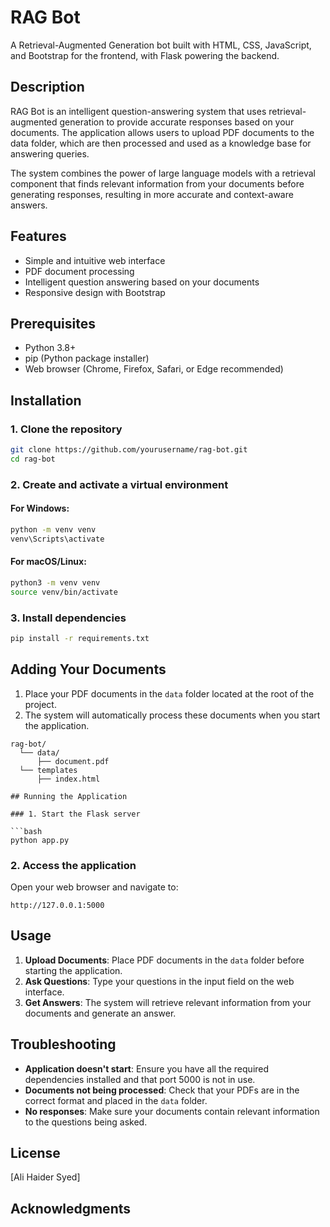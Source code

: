 # RAG Bot

A Retrieval-Augmented Generation bot built with HTML, CSS, JavaScript, and Bootstrap for the frontend, with Flask powering the backend.

## Description

RAG Bot is an intelligent question-answering system that uses retrieval-augmented generation to provide accurate responses based on your documents. The application allows users to upload PDF documents to the data folder, which are then processed and used as a knowledge base for answering queries.

The system combines the power of large language models with a retrieval component that finds relevant information from your documents before generating responses, resulting in more accurate and context-aware answers.

## Features

- Simple and intuitive web interface
- PDF document processing
- Intelligent question answering based on your documents
- Responsive design with Bootstrap

## Prerequisites

- Python 3.8+
- pip (Python package installer)
- Web browser (Chrome, Firefox, Safari, or Edge recommended)

## Installation

### 1. Clone the repository

```bash
git clone https://github.com/yourusername/rag-bot.git
cd rag-bot
```

### 2. Create and activate a virtual environment

#### For Windows:

```bash
python -m venv venv
venv\Scripts\activate
```

#### For macOS/Linux:

```bash
python3 -m venv venv
source venv/bin/activate
```

### 3. Install dependencies

```bash
pip install -r requirements.txt
```

## Adding Your Documents

1. Place your PDF documents in the `data` folder located at the root of the project.
2. The system will automatically process these documents when you start the application.

```
rag-bot/
  └── data/
      ├── document.pdf
  └── templates
      ├── index.html

## Running the Application

### 1. Start the Flask server

```bash
python app.py
```

### 2. Access the application

Open your web browser and navigate to:

```
http://127.0.0.1:5000
```

## Usage

1. **Upload Documents**: Place PDF documents in the `data` folder before starting the application.
2. **Ask Questions**: Type your questions in the input field on the web interface.
3. **Get Answers**: The system will retrieve relevant information from your documents and generate an answer.

## Troubleshooting

- **Application doesn't start**: Ensure you have all the required dependencies installed and that port 5000 is not in use.
- **Documents not being processed**: Check that your PDFs are in the correct format and placed in the `data` folder.
- **No responses**: Make sure your documents contain relevant information to the questions being asked.

## License

[Ali Haider Syed]

## Acknowledgments


